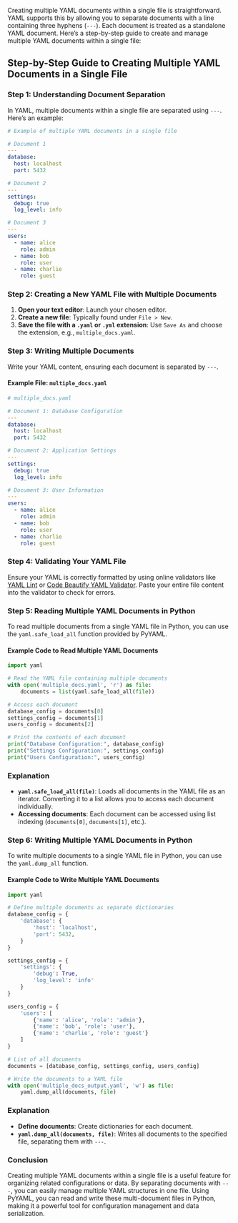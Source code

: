 Creating multiple YAML documents within a single file is straightforward. YAML supports this by allowing you to separate documents with a line containing three hyphens (`---`). Each document is treated as a standalone YAML document. Here’s a step-by-step guide to create and manage multiple YAML documents within a single file:

## Step-by-Step Guide to Creating Multiple YAML Documents in a Single File

### Step 1: Understanding Document Separation

In YAML, multiple documents within a single file are separated using `---`. Here’s an example:

```yaml
# Example of multiple YAML documents in a single file

# Document 1
---
database:
  host: localhost
  port: 5432

# Document 2
---
settings:
  debug: true
  log_level: info

# Document 3
---
users:
  - name: alice
    role: admin
  - name: bob
    role: user
  - name: charlie
    role: guest
```

### Step 2: Creating a New YAML File with Multiple Documents

1. **Open your text editor**: Launch your chosen editor.
2. **Create a new file**: Typically found under `File > New`.
3. **Save the file with a `.yaml` or `.yml` extension**: Use `Save As` and choose the extension, e.g., `multiple_docs.yaml`.

### Step 3: Writing Multiple Documents

Write your YAML content, ensuring each document is separated by `---`.

#### Example File: `multiple_docs.yaml`

```yaml
# multiple_docs.yaml

# Document 1: Database Configuration
---
database:
  host: localhost
  port: 5432

# Document 2: Application Settings
---
settings:
  debug: true
  log_level: info

# Document 3: User Information
---
users:
  - name: alice
    role: admin
  - name: bob
    role: user
  - name: charlie
    role: guest
```

### Step 4: Validating Your YAML File

Ensure your YAML is correctly formatted by using online validators like [YAML Lint](https://www.yamllint.com/) or [Code Beautify YAML Validator](https://codebeautify.org/yaml-validator). Paste your entire file content into the validator to check for errors.

### Step 5: Reading Multiple YAML Documents in Python

To read multiple documents from a single YAML file in Python, you can use the `yaml.safe_load_all` function provided by PyYAML.

#### Example Code to Read Multiple YAML Documents

```python
import yaml

# Read the YAML file containing multiple documents
with open('multiple_docs.yaml', 'r') as file:
    documents = list(yaml.safe_load_all(file))

# Access each document
database_config = documents[0]
settings_config = documents[1]
users_config = documents[2]

# Print the contents of each document
print("Database Configuration:", database_config)
print("Settings Configuration:", settings_config)
print("Users Configuration:", users_config)
```

### Explanation

- **`yaml.safe_load_all(file)`**: Loads all documents in the YAML file as an iterator. Converting it to a list allows you to access each document individually.
- **Accessing documents**: Each document can be accessed using list indexing (`documents[0]`, `documents[1]`, etc.).

### Step 6: Writing Multiple YAML Documents in Python

To write multiple documents to a single YAML file in Python, you can use the `yaml.dump_all` function.

#### Example Code to Write Multiple YAML Documents

```python
import yaml

# Define multiple documents as separate dictionaries
database_config = {
    'database': {
        'host': 'localhost',
        'port': 5432,
    }
}

settings_config = {
    'settings': {
        'debug': True,
        'log_level': 'info'
    }
}

users_config = {
    'users': [
        {'name': 'alice', 'role': 'admin'},
        {'name': 'bob', 'role': 'user'},
        {'name': 'charlie', 'role': 'guest'}
    ]
}

# List of all documents
documents = [database_config, settings_config, users_config]

# Write the documents to a YAML file
with open('multiple_docs_output.yaml', 'w') as file:
    yaml.dump_all(documents, file)
```

### Explanation

- **Define documents**: Create dictionaries for each document.
- **`yaml.dump_all(documents, file)`**: Writes all documents to the specified file, separating them with `---`.

### Conclusion

Creating multiple YAML documents within a single file is a useful feature for organizing related configurations or data. By separating documents with `---`, you can easily manage multiple YAML structures in one file. Using PyYAML, you can read and write these multi-document files in Python, making it a powerful tool for configuration management and data serialization.